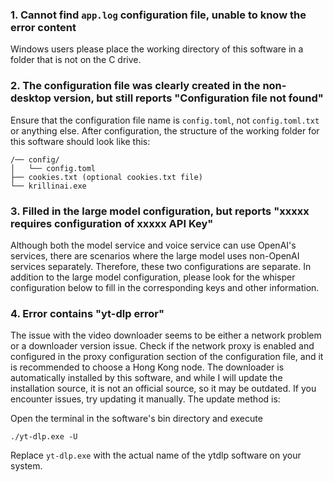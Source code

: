 ### 1. Cannot find `app.log` configuration file, unable to know the error content
Windows users please place the working directory of this software in a folder that is not on the C drive.

### 2. The configuration file was clearly created in the non-desktop version, but still reports "Configuration file not found"
Ensure that the configuration file name is `config.toml`, not `config.toml.txt` or anything else. After configuration, the structure of the working folder for this software should look like this:
```
/── config/
│   └── config.toml
├── cookies.txt (optional cookies.txt file)
└── krillinai.exe
```

### 3. Filled in the large model configuration, but reports "xxxxx requires configuration of xxxxx API Key"
Although both the model service and voice service can use OpenAI's services, there are scenarios where the large model uses non-OpenAI services separately. Therefore, these two configurations are separate. In addition to the large model configuration, please look for the whisper configuration below to fill in the corresponding keys and other information.

### 4. Error contains "yt-dlp error"
The issue with the video downloader seems to be either a network problem or a downloader version issue. Check if the network proxy is enabled and configured in the proxy configuration section of the configuration file, and it is recommended to choose a Hong Kong node. The downloader is automatically installed by this software, and while I will update the installation source, it is not an official source, so it may be outdated. If you encounter issues, try updating it manually. The update method is:

Open the terminal in the software's bin directory and execute
```
./yt-dlp.exe -U
```
Replace `yt-dlp.exe` with the actual name of the ytdlp software on your system.